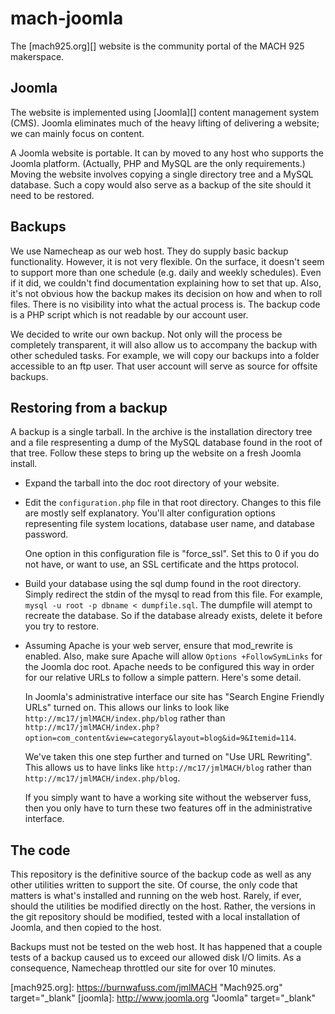 # mach-joomla
The [mach925.org][] website is the community portal of the MACH 925 makerspace.

## Joomla

The website is implemented using [Joomla][] content management system (CMS). Joomla eliminates much of the heavy lifting of delivering a website; we can mainly focus on content.

A Joomla website is portable. It can by moved to any host who supports the Joomla platform. (Actually, PHP and MySQL are the only requirements.) Moving the website involves copying a single directory tree and a MySQL database. Such a copy would also serve as a backup of the site should it need to be restored.

## Backups

We use Namecheap as our web host. They do supply basic backup functionality. However, it is not very flexible. On the surface, it doesn't seem to support more than one schedule (e.g. daily and weekly schedules). Even if it did, we couldn't find documentation explaining how to set that up. Also, it's not obvious how the backup makes its decision on how and when to roll files. There is no visibility into what the actual process is. The backup code is a PHP script which is not readable by our account user.

We decided to write our own backup. Not only will the process be completely transparent, it will also allow us to accompany the backup with other scheduled tasks. For example, we will copy our backups into a folder accessible to an ftp user. That user account will serve as source for offsite backups.

## Restoring from a backup

A backup is a single tarball. In the archive is the installation directory tree and a file respresenting a dump of the MySQL database found in the root of that tree. Follow these steps to bring up the website on a fresh Joomla install.

*  Expand the tarball into the doc root directory of your website.

*  Edit the `configuration.php` file in that root directory. Changes to this file are mostly self explanatory. You'll alter configuration options representing file system locations, database user name, and database password.

    One option in this configuration file is "force_ssl". Set this to 0 if you do not have, or want to use, an SSL certificate and the https protocol. 

*  Build your database using the sql dump found in the root directory. Simply redirect the stdin of the mysql to read from this file. For example, `mysql -u root -p dbname < dumpfile.sql`. The dumpfile will atempt to recreate the database. So if the database already exists, delete it before you try to restore.

*  Assuming Apache is your web server, ensure that mod_rewrite is enabled. Also, make sure Apache will allow `Options +FollowSymLinks` for the Joomla doc root. Apache needs to be configured this way in order for our relative URLs to follow a simple pattern. Here's some detail.

    In Joomla's administrative interface our site has "Search Engine Friendly URLs" turned on. This allows our links to look like `http://mc17/jmlMACH/index.php/blog` rather than `http://mc17/jmlMACH/index.php?option=com_content&view=category&layout=blog&id=9&Itemid=114`. 

    We've taken this one step further and turned on "Use URL Rewriting". This allows us to have links like `http://mc17/jmlMACH/blog` rather than `http://mc17/jmlMACH/index.php/blog`.

    If you simply want to have a working site without the webserver fuss, then you only have to turn these two features off in the administrative interface.

## The code

This repository is the definitive source of the backup code as well as any other utilities written to support the site. Of course, the only code that matters is what's installed and running on the web host. Rarely, if ever, should the utilities be modified directly on the host. Rather, the versions in the git repository should be modified, tested with a local installation of Joomla, and then copied to the host.

Backups must not be tested on the web host. It has happened that a couple tests of a backup caused us to exceed our allowed disk I/O limits. As a consequence, Namecheap throttled our site for over 10 minutes. 

[mach925.org]: https://burnwafuss.com/jmlMACH "Mach925.org" target="_blank"
[joomla]: http://www.joomla.org "Joomla" target="_blank"
